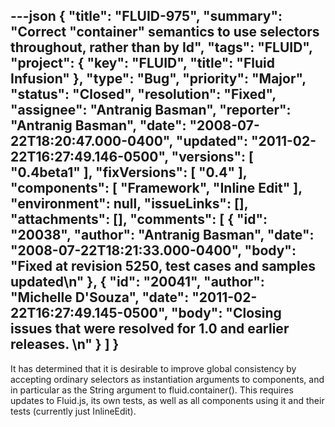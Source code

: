 ---json
{
  "title": "FLUID-975",
  "summary": "Correct \"container\" semantics to use selectors throughout, rather than by Id",
  "tags": "FLUID",
  "project": {
    "key": "FLUID",
    "title": "Fluid Infusion"
  },
  "type": "Bug",
  "priority": "Major",
  "status": "Closed",
  "resolution": "Fixed",
  "assignee": "Antranig Basman",
  "reporter": "Antranig Basman",
  "date": "2008-07-22T18:20:47.000-0400",
  "updated": "2011-02-22T16:27:49.146-0500",
  "versions": [
    "0.4beta1"
  ],
  "fixVersions": [
    "0.4"
  ],
  "components": [
    "Framework",
    "Inline Edit"
  ],
  "environment": null,
  "issueLinks": [],
  "attachments": [],
  "comments": [
    {
      "id": "20038",
      "author": "Antranig Basman",
      "date": "2008-07-22T18:21:33.000-0400",
      "body": "Fixed at revision 5250, test cases and samples updated\n"
    },
    {
      "id": "20041",
      "author": "Michelle D'Souza",
      "date": "2011-02-22T16:27:49.145-0500",
      "body": "Closing issues that were resolved for 1.0 and earlier releases.&#x20;\n"
    }
  ]
}
---
It has determined that it is desirable to improve global consistency by accepting ordinary selectors as instantiation arguments to components, and in particular as the String argument to fluid.container(). This requires updates to Fluid.js, its own tests, as well as all components using it and their tests (currently just InlineEdit).

        